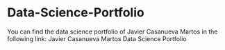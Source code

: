 # Data-Science-Portfolio
You can find the data science portfolio of Javier Casanueva Martos in the following link: Javier Casanueva Martos Data Science Portfolio
